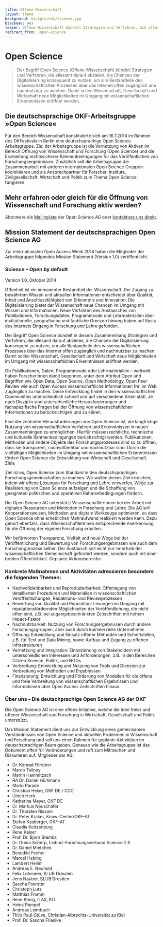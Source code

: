 ```yaml
---
title: Offene Wissenschaft
layout: thema
background: backgrounds/science.jpg
blacknav: yes
teaser: Offene Wissenschaft bündelt Strategien und Verfahren, die allesamt darauf abzielen, die Chancen der Digitalisierung konsequent zu nutzen, um alle Bestandteile des wissenschaftlichen Prozesses über das Internet offen und für die Gesamtgesellschaft zugänglich und nachnutzbar zu machen.
redirect_from: /open-science
---
```

# Open Science

>Der Begriff Open Science (Offene Wissenschaft) bündelt Strategien und Verfahren, die allesamt darauf abzielen, die Chancen der Digitalisierung konsequent zu nutzen, um alle Bestandteile des wissenschaftlichen Prozesses über das Internet offen zugänglich und nachnutzbar zu machen. Damit sollen Wissenschaft, Gesellschaft und Wirtschaft neue Möglichkeiten im Umgang mit wissenschaftlichen Erkenntnissen eröffnet werden.

## Die deutschsprachige OKF-Arbeitsgruppe »Open Science«

Für den Bereich Wissenschaft konstituierte sich am 16.7.2014 im Rahmen des OKFestivals in Berlin eine deutschsprachige Open Science Arbeitsgruppe. Ziel der Arbeitsgruppe ist die Vernetzung von Aktiven im Bereich Öffnung von Wissenschaft und Forschung (Open Science) und die Erarbeitung rechtssicherer Rahmenbedingungen für das Veröffentlichen von Forschungsergebnissen. Zusätzlich soll die Arbeitsgruppe die Zusammenarbeit mit anderen internationalen Open Science Gruppen koordinieren und als Ansprechpartner für Forscher, Institute, Zivilgesellschaft, Wirtschaft und Politik zum Thema Open Science fungieren.

## Mehr erfahren oder gleich für die Öffnung von Wissenschaft und Forschung aktiv werden?

Abonniere die [Mailingliste](https://lists.okfn.org/mailman/listinfo/open-science-dem) der Open Science AG oder [kontaktiere uns direkt](mailto:info@okfn.de).

## Mission Statement der deutschsprachigen Open Science AG

Zur internationalen Open Access Week 2014 haben die Mitglieder der Arbeitsgruppe folgendes Mission Statement (Version 1.0) veröffentlicht.

### Science – Open by default
Version 1.0, Oktober 2014

Offenheit ist ein immanenter Bestandteil der Wissenschaft. Der Zugang zu bewährtem Wissen und aktuellen Informationen entscheidet über Qualität, Inhalt und Anschlussfähigkeit von Erkenntnis und Innovation. Die Digitalisierung bietet der Wissenschaft neue Chancen im Umgang mit Wissen und Informationen. Neue Verfahren des Austausches von Publikationen, Forschungsdaten, Programmcode und Lehrmaterialien über institutionelle, geografische und fachliche Grenzen hinweg haben auf Basis des Internets Eingang in Forschung und Lehre gefunden.

Der Begriff Open Science bündelt in diesem Zusammenhang Strategien und Verfahren, die allesamt darauf abzielen, die Chancen der Digitalisierung konsequent zu nutzen, um alle Bestandteile des wissenschaftlichen Prozesses über das Internet offen zugänglich und nachnutzbar zu machen. Damit sollen Wissenschaft, Gesellschaft und Wirtschaft neue Möglichkeiten im Umgang mit wissenschaftlichen Erkenntnissen eröffnet werden.

Ob Publikationen, Daten, Programmcode oder Lehrmaterialien – weltweit haben ForscherInnen damit begonnen, unter dem Attribut Open und Begriffen wie Open Data, Open Source, Open Methodology, Open Peer Review wie auch Open Access wissenschaftliche Informationen frei im Web zugänglich zu machen. Diese Entwicklung findet in den wissenschaftlichen Communities unterschiedlich schnell und auf verschiedene Arten statt. Je nach Disziplin sind unterschiedliche Herausforderungen und fachspezifische Fragen bei der Öffnung von wissenschaftlichen Informationen zu berücksichtigen und zu klären.

Eine der zentralen Herausforderungen von Open Science ist, die langfristige Nutzung von wissenschaftlichen Verfahren und Erkenntnissen in neuen Zusammenhängen zu ermöglichen. Hierfür müssen rechtliche, technische und kulturelle Rahmenbedingungen berücksichtigt werden. Publikationen, Methoden und andere Objekte des Forschungsprozesses sind so zu öffnen, dass sie transparent, nachvollziehbar und nachnutzbar sind. Durch die vielfältigen Möglichkeiten im Umgang mit wissenschaftlichen Erkenntnissen fördert Open Science die Entwicklung von Wirtschaft und Gesellschaft.
Ziele

Ziel ist es, Open Science zum Standard in den deutschsprachigen Forschungsgemeinschaften zu machen. Wir wollen dieses Ziel erreichen, indem wir offene Lösungen für Forschung und Lehre entwerfen, Wege zur Realisierung von Open Science aufzeigen und die Schaffung von geeigneten politischen und operativen Rahmenbedingungen fördern.

Die Open Science AG unterstützt WissenschaftlerInnen bei der Arbeit mit digitalen Ressourcen und Methoden in Forschung und Lehre. Die AG will Kooperationsweisen, Methoden und digitale Werkzeuge optimieren, so dass Open Science ohne erheblichen Mehraufwand realisiert werden kann. Dazu gehört ebenfalls, dass WissenschaftlerInnen entsprechende Anerkennung für die Öffnung der eigenen Forschung erhalten.

Wir befürworten Transparenz, Vielfalt und neue Wege bei der Veröffentlichung und Bewertung von Forschungsergebnissen wie auch dem Forschungprozess selber. Der Austausch soll nicht nur innerhalb der wissenschaftlichen Gemeinschaft gefördert werden, sondern auch mit einer breiten Öffentlichkeit.
Geplante Aktionsbereiche

### Konkrete Maßnahmen und Aktivitäten adressieren besonders die folgenden Themen:

* Nachvollziehbarkeit und Reproduzierbarkeit: Offenlegung von detaillierten Prozeduren und Materialien in wissenschaftlichen Veröffentlichungen, Redaktions- und Reviewprozessen
* Bewertung von Qualität und Reputation: Lösungen im Umgang mit reputationsfördernden Möglichkeiten der Veröffentlichung, die nicht offen sind, z.B. bei zugangsbeschränkten Zeitschriften mit hohem Impact-Faktor
* Nachnutzbarkeit: Nutzung von Forschungsergebnissen durch andere Forschungsgruppen, aber auch durch kommerzielle Unternehmen
* Öffnung: Entwicklung und Einsatz offener Methoden und Schnittstellen, z.B. für Text und Data Mining, sowie Aufbau und Zugang zu offenen Infrastrukturen
* Vernetzung und Integration: Einbeziehung von Stakeholdern mit unterschiedlichen Interessen und Anforderungen, z.B. in den Bereichen Citizen Science, Politik, und NGOs
* Verbreitung: Entwicklung und Nutzung von Tools und Diensten zur Verbreitung von Methoden und Ergebnissen
* Finanzierung: Entwicklung und Förderung von Modellen für die offene und freie Verbreitung von wissenschaftlichen Ergebnissen und Informationen über Open Access Zeitschriften hinaus

### Über uns – Die deutschprachige Open Science AG der OKF

Die Open Science AG ist eine offene Initiative, welche die Idee freier und offener Wissenschaft und Forschung in Wirtschaft, Gesellschaft und Politik unterstützt.

Das Mission Statement dient uns zur Entwicklung eines gemeinsamen Verständnisses von Open Science und aktuellen Problemen in Wissenschaft und Forschung und soll uns einen Rahmen für geplante Aktivitäten im deutschsprachigen Raum geben. Genauso wie die Arbeitsgruppe ist das Dokument offen für Veränderungen und ruft zum Mitmachen und Diskutieren auf.
Mitglieder der AG:

* Dr. Konrad Förstner
* Marco Tullney
* Martin Hammitzsch
* RA Dr. Daniel Hürlimann
* Mario Parade
* Christian Heise, OKF DE / CDC
* Ulrich Herb
* Katharina Meyer, OKF DE
* Dr. Markus Neuschäfer
* Dr. Thorsten Rissom
* Dr. Peter Kraker, Know-Center/OKF-AT
* Stefan Kasberger, OKF-AT
* Claudia Koltzenburg
* Rene Kaiser
* Prof. Dr. Björn Brembs
* Dr. Guido Scherp, Leibniz-Forschungsverbund Science 2.0
* Dr. Daniel Mietchen
* Benedikt Fecher
* Marcel Hebing
* Lambert Heller
* Andreas E. Neuhold
* Felix Lohmeier, SLUB Dresden
* Jens Nauber, SLUB Dresden
* Sascha Foerster
* Christoph Lutz
* Matthias Fromm
* Rene König, ITAS, KIT
* Heinz Pampel
* Andreas Leimbach
* Thilo Paul-Stüve, Christian-Albrechts-Universität zu Kiel
* Prof. Dr. Sascha Friesike
